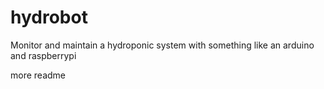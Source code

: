 # hydrobot
Monitor and maintain a hydroponic system with something like an arduino and raspberrypi

more readme

